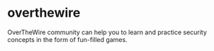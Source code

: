 # overthewire
OverTheWire community can help you to learn and practice security concepts in the form of fun-filled games.
